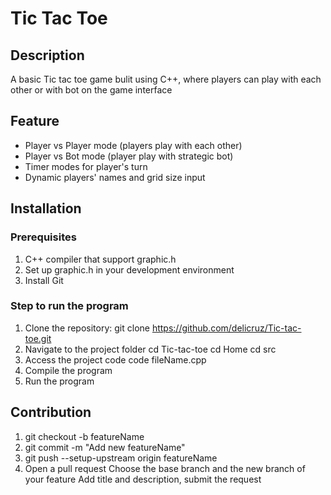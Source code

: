 # Tic Tac Toe
## Description
A basic Tic tac toe game bulit using C++, where players can play with each other or with bot on the game interface
## Feature
- Player vs Player mode (players play with each other)
- Player vs Bot mode (player play with strategic bot)
- Timer modes for player's turn
- Dynamic players' names and grid size input
## Installation
### Prerequisites
1. C++ compiler that support graphic.h
2. Set up graphic.h in your development environment
3. Install Git
### Step to run the program
1. Clone the repository:
git clone https://github.com/delicruz/Tic-tac-toe.git
2. Navigate to the project folder
cd Tic-tac-toe
cd Home
cd src
3. Access the project code
code fileName.cpp
4. Compile the program
5. Run the program
## Contribution
1. git checkout -b featureName
2. git commit -m "Add new featureName"
3. git push --setup-upstream origin featureName
4. Open a pull request
Choose the base branch and the new branch of your feature
Add title and description, submit the request


